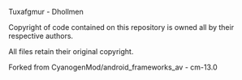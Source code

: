 Tuxafgmur - Dhollmen

Copyright of code contained on this repository
is owned all by their respective authors.

All files retain their original copyright.


Forked from CyanogenMod/android_frameworks_av - cm-13.0
